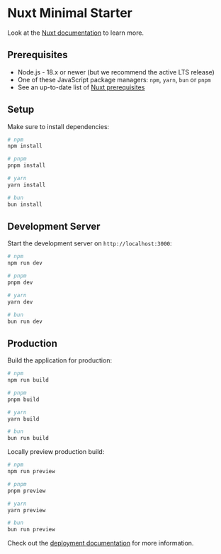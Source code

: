# Nuxt Minimal Starter

Look at the [Nuxt documentation](https://nuxt.com/docs/getting-started/introduction) to learn more.
## Prerequisites

- Node.js - 18.x or newer (but we recommend the active LTS release)
- One of these JavaScript package managers: `npm`, `yarn`, `bun` or `pnpm`
- See an up-to-date list of [Nuxt prerequisites](https://nuxt.com/docs/getting-started/installation#prerequisites)

## Setup

Make sure to install dependencies:

```bash
# npm
npm install

# pnpm
pnpm install

# yarn
yarn install

# bun
bun install
```

## Development Server

Start the development server on `http://localhost:3000`:

```bash
# npm
npm run dev

# pnpm
pnpm dev

# yarn
yarn dev

# bun
bun run dev
```

## Production

Build the application for production:

```bash
# npm
npm run build

# pnpm
pnpm build

# yarn
yarn build

# bun
bun run build
```

Locally preview production build:

```bash
# npm
npm run preview

# pnpm
pnpm preview

# yarn
yarn preview

# bun
bun run preview
```

Check out the [deployment documentation](https://nuxt.com/docs/getting-started/deployment) for more information.

